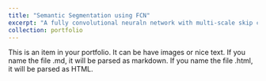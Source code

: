 ```yaml
---
title: "Semantic Segmentation using FCN"
excerpt: "A fully convolutional neuraln network with multi-scale skip connection and dilated convolution for semantic segmentation.<br/><img src='/images/sain.png'>"
collection: portfolio
---
```


This is an item in your portfolio. It can be have images or nice text. If you name the file .md, it will be parsed as markdown. If you name the file .html, it will be parsed as HTML. 
